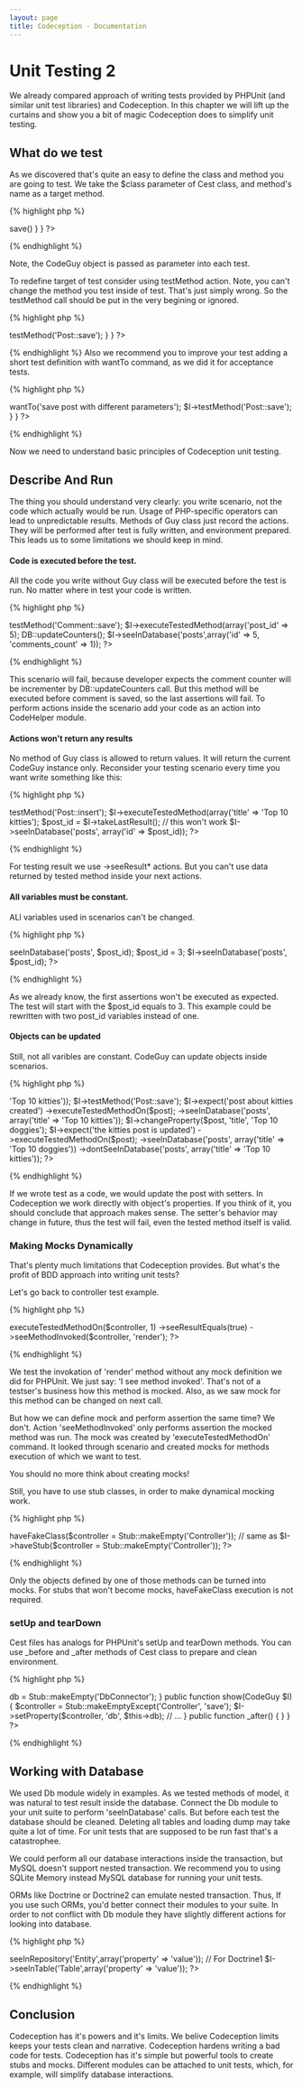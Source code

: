 ```yaml
---
layout: page
title: Codeception - Documentation
---
```


# Unit Testing 2

We already compared approach of writing tests provided by PHPUnit (and similar unit test libraries) and Codeception.
In this chapter we will lift up the curtains and show you a bit of magic Codeception does to simplify unit testing.

## What do we test

As we discovered that's quite an easy to define the class and method you are going to test. We take the $class parameter of Cest class, and method's name as a target method.

{% highlight php %}

<?php
class PostCest {
	$class = 'Post';

	function save(CodeGuy $I) {
		// will test Post::save()
		// or Post->save()
	}

}
?>

{% endhighlight %}

Note, the CodeGuy object is passed as parameter into each test.

To redefine target of test consider using testMethod action. Note, you can't change the method you test inside of test. That's just simply wrong. So the testMethod call should be put in the very begining or ignored. 

{% highlight php %}

<?php
class PostCase {
	$class = 'Post';

	function saveWithParameters(CodeGuy $I)
	{
		$I->testMethod('Post::save');
	}
}
?>


{% endhighlight %}
Also we recommend you to improve your test adding a short test definition with wantTo command, as we did it for acceptance tests.

{% highlight php %}

<?php
class PostCase {
	$class = 'Post';

	function saveWithParameters(CodeGuy $I)
	{
		$I->wantTo('save post with different parameters');
		$I->testMethod('Post::save');
	}
}
?>

{% endhighlight %}

Now we need to understand basic principles of Codeception unit testing.

## Describe And Run

The thing you should understand very clearly: you write scenario, not the code which actually would be run. Usage of PHP-specific operators can lead to unpredictable results. Methods of Guy class just record the actions. They will be performed after test is fully written, and environment prepared. This leads us to some limitations we should keep in mind.

#### Code is executed before the test.

All the code you write without Guy class will be executed before the test is run. No matter where in test your code is written.

{% highlight php %}

<?php

$I->testMethod('Comment::save');
$I->executeTestedMethod(array('post_id' => 5);
DB::updateCounters();
$I->seeInDatabase('posts',array('id' => 5, 'comments_count' => 1));

?>

{% endhighlight %}

This scenario will fail, because developer expects the comment counter will be incrementer by DB::updateCounters call. But this method will be executed before comment is saved, so the last assertions will fail. To perform actions inside the scenario add your code as an action into CodeHelper module. 

#### Actions won't return any results

No method of Guy class is allowed to return values. It will return the current CodeGuy instance only. Reconsider your testing scenario every time you want write something like this:

{% highlight php %}

<?php
$I->testMethod('Post::insert');
$I->executeTestedMethod(array('title' => 'Top 10 kitties');
$post_id = $I->takeLastResult(); // this won't work
$I->seeInDatabase('posts', array('id' => $post_id));
?>

{% endhighlight %}

For testing result we use ->seeResult* actions. But you can't use data returned by tested method inside your next actions.

#### All variables must be constant.

ALl variables used in scenarios can't be changed. 

{% highlight php %}

<?php
$post_id = 1;
$I->seeInDatabase('posts', $post_id);
$post_id = 3;
$I->seeInDatabase('posts', $post_id);
?>

{% endhighlight %}	

As we already know, the first assertions won't be executed as expected. The test will start with the $post_id equals to 3. This example could be rewritten with two post_id variables instead of one. 

#### Objects can be updated

Still, not all varibles are constant. CodeGuy can update objects inside scenarios.

{% highlight php %}

<?php
$post = new Post(array('title' => 'Top 10 kitties'));
$I->testMethod('Post::save');

$I->expect('post about kitties created')
	->executeTestedMethodOn($post);
	->seeInDatabase('posts', array('title' => 'Top 10 kitties'));

$I->changeProperty($post, 'title', 'Top 10 doggies');

$I->expect('the kitties post is updated')
	->executeTestedMethodOn($post);
	->seeInDatabase('posts', array('title' => 'Top 10 doggies'))
	->dontSeeInDatabase('posts', array('title' => 'Top 10 kitties'));
?>

{% endhighlight %}

If we wrote test as a code, we would update the post with setters.
In Codeception we work directly with object's properties. If you think of it, you should conclude that approach makes sense. The setter's behavior may change in future, thus the test will fail, even the tested method itself is valid. 

### Making Mocks Dynamically

That's plenty much limitations that Codeception provides. But what's the profit of BDD approach into writing unit tests?

Let's go back to controller test example.

{% highlight php %}

<?php
        $I->executeTestedMethodOn($controller, 1)
            ->seeResultEquals(true)
            ->seeMethodInvoked($controller, 'render');
?>


{% endhighlight %}

We test the invokation of 'render' method without any mock definition we did for PHPUnit. We just say: 'I see method invoked'. That's not of a testser's business how this method is mocked. Also, as we saw mock for this method can be changed on next call.

But how we can define mock and perform assertion the same time? We don't. Action 'seeMethodInvoked' only performs assertion the mocked method was run. The mock was created by 'executeTestedMethodOn' command. It looked through scenario and created mocks for methods execution of which we want to test.

You should no more think about creating mocks! 

Still, you have to use stub classes, in order to make dynamical mocking work.

{% highlight php %}

<?php
$I->haveFakeClass($controller = Stub::makeEmpty('Controller'));
// same as
$I->haveStub($controller = Stub::makeEmpty('Controller'));
?>

{% endhighlight %}

Only the objects defined by one of those methods can be turned into mocks. 
For stubs that won't become mocks, haveFakeClass execution is not required. 

### setUp and tearDown

Cest files has analogs for PHPUnit's setUp and tearDown methods. 
You can use _before and _after methods of Cest class to prepare and clean environment.

{% highlight php %}

<?php
class ControllerCest {
	$class = 'Controller';

	public function _before() {
		$this->db = Stub::makeEmpty('DbConnector');
	}

	public function show(CodeGuy $I)
	{
		$controller = Stub::makeEmptyExcept('Controller', 'save');
		$I->setProperty($controller, 'db', $this->db);
		// ...
	}

	public function _after() {		
	}
}
?>

{% endhighlight %}

## Working with Database

We used Db module widely in examples. As we tested methods of model, it was natural to test result inside the database.
Connect the Db module to your unit suite to perform 'seeInDatabase' calls. 
But before each test the database should be cleaned. Deleting all tables and loading dump may take quite a lot of time. For unit tests that are supposed to be run fast that's a catastrophee. 

We could perform all our database interactions inside the transaction, but MySQL doesn't support nested transaction. We recommend you to using SQLite Memory instead MySQL database for running your unit tests.

ORMs like Doctrine or Doctrine2 can emulate nested transaction. Thus, If you use such ORMs, you'd better connect their modules to your suite.  In order to not conflict with Db module they have slightly different actions for looking into database.

{% highlight php %}

<?php
// For Doctrine2
$I->seeInRepository('Entity',array('property' => 'value'));
// For Doctrine1
$I->seeInTable('Table',array('property' => 'value'));
?>

{% endhighlight %}

## Conclusion

Codeception has it's powers and it's limits. We belive Codeception limits keeps your tests clean and narrative. Codeception hardens writing a bad code for tests. Codeception has it's simple but powerful tools to create stubs and mocks. Different modules can be attached to unit tests, which, for example, will simplify database interactions. 